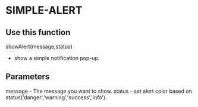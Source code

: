 # SIMPLE-ALERT

## Use this function
showAlert(message,status)
  - show a simple notification pop-up.

## Parameters
  message - The message you want to show.
  status - set alert color based on status('danger','warning','success','info').